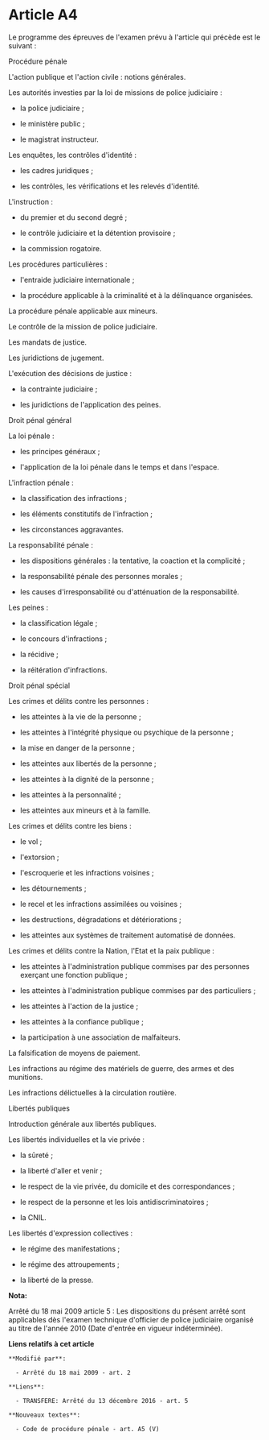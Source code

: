 # Article A4

Le programme des épreuves de l'examen prévu à l'article qui précède est le suivant :

Procédure pénale

L'action publique et l'action civile : notions générales.

Les autorités investies par la loi de missions de police judiciaire :

- la police judiciaire ;

- le ministère public ;

- le magistrat instructeur.

Les enquêtes, les contrôles d'identité :

- les cadres juridiques ;

- les contrôles, les vérifications et les relevés d'identité.

L'instruction :

- du premier et du second degré ;

- le contrôle judiciaire et la détention provisoire ;

- la commission rogatoire.

Les procédures particulières :

- l'entraide judiciaire internationale ;

- la procédure applicable à la criminalité et à la délinquance organisées.

La procédure pénale applicable aux mineurs.

Le contrôle de la mission de police judiciaire.

Les mandats de justice.

Les juridictions de jugement.

L'exécution des décisions de justice :

- la contrainte judiciaire ;

- les juridictions de l'application des peines.

Droit pénal général

La loi pénale :

- les principes généraux ;

- l'application de la loi pénale dans le temps et dans l'espace.

L'infraction pénale :

- la classification des infractions ;

- les éléments constitutifs de l'infraction ;

- les circonstances aggravantes.

La responsabilité pénale :

- les dispositions générales : la tentative, la coaction et la complicité ;

- la responsabilité pénale des personnes morales ;

- les causes d'irresponsabilité ou d'atténuation de la responsabilité.

Les peines :

- la classification légale ;

- le concours d'infractions ;

- la récidive ;

- la réitération d'infractions.

Droit pénal spécial

Les crimes et délits contre les personnes :

- les atteintes à la vie de la personne ;

- les atteintes à l'intégrité physique ou psychique de la personne ;

- la mise en danger de la personne ;

- les atteintes aux libertés de la personne ;

- les atteintes à la dignité de la personne ;

- les atteintes à la personnalité ;

- les atteintes aux mineurs et à la famille.

Les crimes et délits contre les biens :

- le vol ;

- l'extorsion ;

- l'escroquerie et les infractions voisines ;

- les détournements ;

- le recel et les infractions assimilées ou voisines ;

- les destructions, dégradations et détériorations ;

- les atteintes aux systèmes de traitement automatisé de données.

Les crimes et délits contre la Nation, l'Etat et la paix publique :

- les atteintes à l'administration publique commises par des personnes exerçant une fonction publique ;

- les atteintes à l'administration publique commises par des particuliers ;

- les atteintes à l'action de la justice ;

- les atteintes à la confiance publique ;

- la participation à une association de malfaiteurs.

La falsification de moyens de paiement.

Les infractions au régime des matériels de guerre, des armes et des munitions.

Les infractions délictuelles à la circulation routière.

Libertés publiques

Introduction générale aux libertés publiques.

Les libertés individuelles et la vie privée :

- la sûreté ;

- la liberté d'aller et venir ;

- le respect de la vie privée, du domicile et des correspondances ;

- le respect de la personne et les lois antidiscriminatoires ;

- la CNIL.

Les libertés d'expression collectives :

- le régime des manifestations ;

- le régime des attroupements ;

- la liberté de la presse.

**Nota:**

Arrêté du 18 mai 2009 article 5 : Les dispositions du présent arrêté sont applicables dès l'examen technique d'officier de
police judiciaire organisé au titre de l'année 2010 (Date d'entrée en vigueur indéterminée).

**Liens relatifs à cet article**

	**Modifié par**:

	  - Arrêté du 18 mai 2009 - art. 2

	**Liens**:

	  - TRANSFERE: Arrêté du 13 décembre 2016 - art. 5

	**Nouveaux textes**:

	  - Code de procédure pénale - art. A5 (V)
